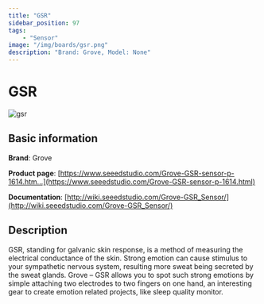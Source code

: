```yaml
---
title: "GSR"
sidebar_position: 97
tags:
    - "Sensor"
image: "/img/boards/gsr.png"
description: "Brand: Grove, Model: None"
---
```

# GSR

![gsr](/img/boards/gsr.png)

## Basic information

**Brand**: Grove

**Product page**: [https://www.seeedstudio.com/Grove-GSR-sensor-p-1614.htm...](https://www.seeedstudio.com/Grove-GSR-sensor-p-1614.html)

**Documentation**: [http://wiki.seeedstudio.com/Grove-GSR_Sensor/](http://wiki.seeedstudio.com/Grove-GSR_Sensor/)

## Description

GSR, standing for galvanic skin response, is a method of measuring the electrical conductance of the skin\. Strong emotion can cause stimulus to your sympathetic nervous system, resulting more sweat being secreted by the sweat glands\. Grove – GSR allows you to spot such strong emotions by simple attaching two electrodes to two fingers on one hand, an interesting gear to create emotion related projects, like sleep quality monitor\.

